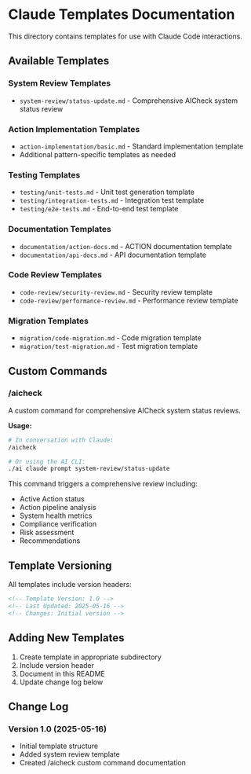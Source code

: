 # Claude Templates Documentation

This directory contains templates for use with Claude Code interactions.

## Available Templates

### System Review Templates

- `system-review/status-update.md` - Comprehensive AICheck system status review

### Action Implementation Templates

- `action-implementation/basic.md` - Standard implementation template
- Additional pattern-specific templates as needed

### Testing Templates

- `testing/unit-tests.md` - Unit test generation template
- `testing/integration-tests.md` - Integration test template
- `testing/e2e-tests.md` - End-to-end test template

### Documentation Templates

- `documentation/action-docs.md` - ACTION documentation template
- `documentation/api-docs.md` - API documentation template

### Code Review Templates

- `code-review/security-review.md` - Security review template
- `code-review/performance-review.md` - Performance review template

### Migration Templates

- `migration/code-migration.md` - Code migration template
- `migration/test-migration.md` - Test migration template

## Custom Commands

### /aicheck

A custom command for comprehensive AICheck system status reviews.

**Usage:**

```bash
# In conversation with Claude:
/aicheck

# Or using the AI CLI:
./ai claude prompt system-review/status-update
```

This command triggers a comprehensive review including:

- Active Action status
- Action pipeline analysis
- System health metrics
- Compliance verification
- Risk assessment
- Recommendations

## Template Versioning

All templates include version headers:

```markdown
<!-- Template Version: 1.0 -->
<!-- Last Updated: 2025-05-16 -->
<!-- Changes: Initial version -->
```

## Adding New Templates

1. Create template in appropriate subdirectory
2. Include version header
3. Document in this README
4. Update change log below

## Change Log

### Version 1.0 (2025-05-16)

- Initial template structure
- Added system review template
- Created /aicheck custom command documentation
